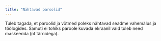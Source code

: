 ```yaml
---
title: "Nähtavad paroolid"
---
```

Tuleb tagada, et paroolid ja võtmed poleks nähtavad seadme vahemälus ja
töölogides. Samuti ei tohiks paroole kuvada ekraanil vaid tuleb need maskeerida
(nt tärnidega).
